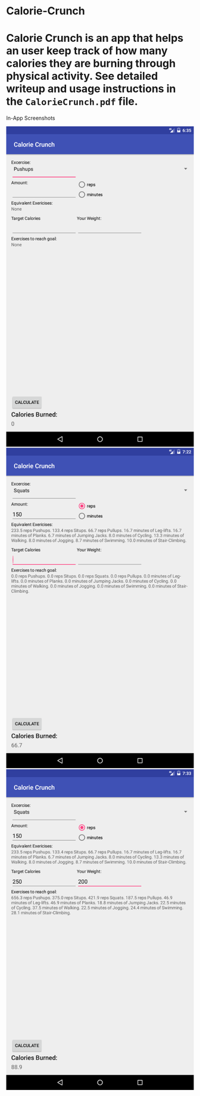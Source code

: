 # Calorie-Crunch
Calorie Crunch is an app that helps an user keep track of how many calories they are burning through physical activity. See detailed writeup and usage instructions in the `CalorieCrunch.pdf` file.
<br>
========================
In-App Screenshots

![Alt text](Start1.png)<br>
![Alt text](calculate1.png)<br>
![Alt text](calculate2.png)
